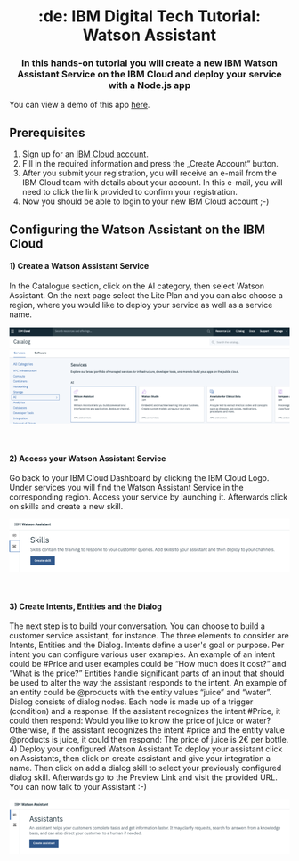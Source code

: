 <h1 align="center" style="border-bottom: none;">:de: IBM Digital Tech Tutorial: Watson Assistant</h1>
<h3 align="center">In this hands-on tutorial you will create a new IBM Watson Assistant Service on the IBM Cloud and deploy your service with a Node.js app</h3>

You can view a demo of this app <a href="https://watson-assistant-demo-dach.eu-de.mybluemix.net/" target="_blank">here</a>.


## Prerequisites

1. Sign up for an [IBM Cloud account](https://console.bluemix.net/registration/).
2. Fill in the required information and press the „Create Account“ button.
3. After you submit your registration, you will receive an e-mail from the IBM Cloud team with details about your account. In this e-mail, you will need to click the link provided to confirm your registration.
4. Now you should be able to login to your new IBM Cloud account ;-)

## Configuring the Watson Assistant on the IBM Cloud

<h4>1) Create a Watson Assistant Service</h4>
In the Catalogue section, click on the AI category, then select Watson Assistant. On the next page select the Lite Plan and you can also choose a region, where you would like to deploy your service as well as a service name. 

![Catalog Watson Assistant](readme_images/catalog-watson-assistant.png)

<br>
<h4>2) Access your Watson Assistant Service</h4>
Go back to your IBM Cloud Dashboard by clicking the IBM Cloud Logo. Under services you will find the Watson Assistant Service in the corresponding region. Access your service by launching it. Afterwards click on skills and create a new skill.

![Create a new Skill](readme_images/create-skill.png)

<br>
<h4>3) Create Intents, Entities and the Dialog</h4>
The next step is to build your conversation. You can choose to build a customer service assistant, for instance. The three elements to consider are Intents, Entities and the Dialog.
Intents define a user's goal or purpose. Per intent you can configure various user examples. An example of an intent could be #Price and user examples could be “How much does it cost?” and “What is the price?”
Entities handle significant parts of an input that should be used to alter the way the assistant responds to the intent. An example of an entity could be @products with the entity values “juice” and “water”.
Dialog consists of dialog nodes. Each node is made up of a trigger (condition) and a response. If the assistant recognizes the intent #Price, it could then respond: Would you like to know the price of juice or water? Otherwise, if the assistant recognizes the intent #price and the entity value @products is juice, it could then respond: The price of juice is 2€ per bottle.

<br>
4) Deploy your configured Watson Assistant
To deploy your assistant click on Assistants, then click on create assistant and give your integration a name. Then click on add a dialog skill to select your previously configured dialog skill. Afterwards go to the Preview Link and visit the provided URL. You can now talk to your Assistant :-)

![Create a new Skill](readme_images/deploy-assistant.png)

